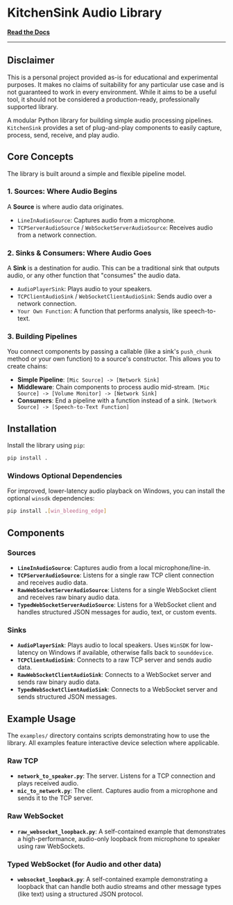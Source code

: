 # KitchenSink Audio Library

[**Read the Docs**](https://thebestjohn.github.io/KitchenSink/index.html)

---
## Disclaimer

This is a personal project provided as-is for educational and experimental purposes. It makes no claims of suitability for any particular use case and is not guaranteed to work in every environment. While it aims to be a useful tool, it should not be considered a production-ready, professionally supported library.

A modular Python library for building simple audio processing pipelines. `KitchenSink` provides a set of plug-and-play components to easily capture, process, send, receive, and play audio.

## Core Concepts

The library is built around a simple and flexible pipeline model.

### 1. Sources: Where Audio Begins

A **Source** is where audio data originates.
- `LineInAudioSource`: Captures audio from a microphone.
- `TCPServerAudioSource` / `WebSocketServerAudioSource`: Receives audio from a network connection.

### 2. Sinks & Consumers: Where Audio Goes

A **Sink** is a destination for audio. This can be a traditional sink that outputs audio, or any other function that "consumes" the audio data.
- `AudioPlayerSink`: Plays audio to your speakers.
- `TCPClientAudioSink` / `WebSocketClientAudioSink`: Sends audio over a network connection.
- `Your Own Function`: A function that performs analysis, like speech-to-text.

### 3. Building Pipelines

You connect components by passing a callable (like a sink's `push_chunk` method or your own function) to a source's constructor. This allows you to create chains:

- **Simple Pipeline**: `[Mic Source] -> [Network Sink]`
- **Middleware**: Chain components to process audio mid-stream. `[Mic Source] -> [Volume Monitor] -> [Network Sink]`
- **Consumers**: End a pipeline with a function instead of a sink. `[Network Source] -> [Speech-to-Text Function]`

## Installation

Install the library using `pip`:

```bash
pip install .
```

### Windows Optional Dependencies

For improved, lower-latency audio playback on Windows, you can install the optional `winsdk` dependencies:

```bash
pip install .[win_bleeding_edge]
```

## Components

### Sources
-   **`LineInAudioSource`**: Captures audio from a local microphone/line-in.
-   **`TCPServerAudioSource`**: Listens for a single raw TCP client connection and receives audio data.
-   **`RawWebSocketServerAudioSource`**: Listens for a single WebSocket client and receives raw binary audio data.
-   **`TypedWebSocketServerAudioSource`**: Listens for a WebSocket client and handles structured JSON messages for audio, text, or custom events.

### Sinks
-   **`AudioPlayerSink`**: Plays audio to local speakers. Uses `WinSDK` for low-latency on Windows if available, otherwise falls back to `sounddevice`.
-   **`TCPClientAudioSink`**: Connects to a raw TCP server and sends audio data.
-   **`RawWebSocketClientAudioSink`**: Connects to a WebSocket server and sends raw binary audio data.
-   **`TypedWebSocketClientAudioSink`**: Connects to a WebSocket server and sends structured JSON messages.

## Example Usage

The `examples/` directory contains scripts demonstrating how to use the library. All examples feature interactive device selection where applicable.

### Raw TCP
-   **`network_to_speaker.py`**: The server. Listens for a TCP connection and plays received audio.
-   **`mic_to_network.py`**: The client. Captures audio from a microphone and sends it to the TCP server.

### Raw WebSocket
-   **`raw_websocket_loopback.py`**: A self-contained example that demonstrates a high-performance, audio-only loopback from microphone to speaker using raw WebSockets.

### Typed WebSocket (for Audio and other data)
-   **`websocket_loopback.py`**: A self-contained example demonstrating a loopback that can handle both audio streams and other message types (like text) using a structured JSON protocol.
